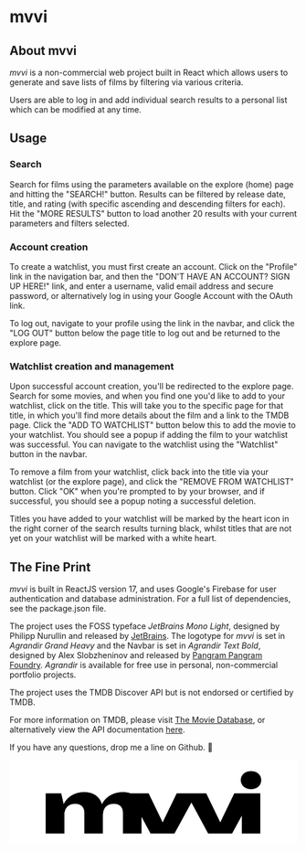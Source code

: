 # mvvi

## About mvvi

*mvvi* is a non-commercial web project built in React which allows users to generate and save lists of films by filtering via various criteria. 

Users are able to log in and add individual search results to a personal list which can be modified at any time.


## Usage

### Search 

Search for films using the parameters available on the explore (home) page and hitting the "SEARCH!" button. Results can be filtered by release date, title, and rating (with specific ascending and descending filters for each). Hit the "MORE RESULTS" button to load another 20 results with your current parameters and filters selected. 

### Account creation

To create a watchlist, you must first create an account. Click on the "Profile" link in the navigation bar, and then the "DON'T HAVE AN ACCOUNT? SIGN UP HERE!" link, and enter a username, valid email address and secure password, or alternatively log in using your Google Account with the OAuth link. 

To log out, navigate to your profile using the link in the navbar, and click the "LOG OUT" button below the page title to log out and be returned to the explore page. 

### Watchlist creation and management

Upon successful account creation, you'll be redirected to the explore page. Search for some movies, and when you find one you'd like to add to your watchlist, click on the title. This will take you to the specific page for that title, in which you'll find more details about the film and a link to the TMDB page. Click the "ADD TO WATCHLIST" button below this to add the movie to your watchlist. You should see a popup if adding the film to your watchlist was successful. You can navigate to the watchlist using the "Watchlist" button in the navbar.

To remove a film from your watchlist, click back into the title via your watchlist (or the explore page), and click the "REMOVE FROM WATCHLIST" button. Click "OK" when you're prompted to by your browser, and if successful, you should see a popup noting a successful deletion. 

Titles you have added to your watchlist will be marked by the heart icon in the right corner of the search results turning black, whilst titles that are not yet on your watchlist will be marked with a white heart.


## The Fine Print

*mvvi* is built in ReactJS version 17, and uses Google's Firebase for user authentication and database administration. For a full list of dependencies, see the package.json file.  

The project uses the FOSS typeface *JetBrains Mono Light*, designed by Philipp Nurullin and released by [JetBrains](https://www.jetbrains.com/lp/mono/). The logotype for *mvvi* is set in *Agrandir Grand Heavy* and the Navbar is set in *Agrandir Text Bold*, designed by Alex Slobzheninov and released by [Pangram Pangram Foundry](https://pangrampangram.com/products/agrandir). *Agrandir* is available for free use in personal, non-commercial portfolio projects.

The project uses the TMDB Discover API but is not endorsed or certified by TMDB. 

For more information on TMDB, please visit [The Movie Database](https://www.themoviedb.org/), or alternatively view the API documentation [here](https://www.themoviedb.org/documentation/api).

If you have any questions, drop me a line on Github. :sparkling_heart:

![mvvi Logo](/src/assets/jpg/siteLogo.jpg)